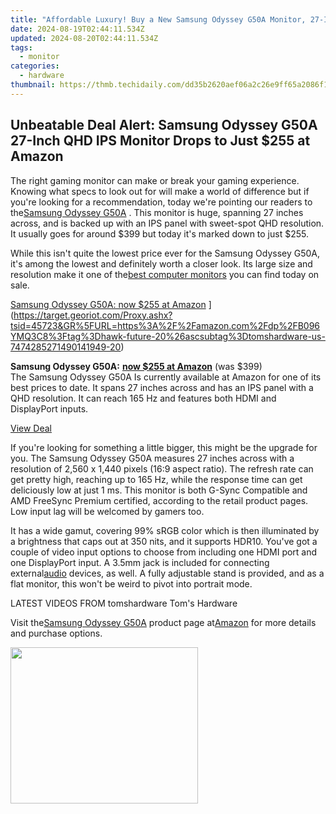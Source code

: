 ```yaml
---
title: "Affordable Luxury! Buy a New Samsung Odyssey G50A Monitor, 27-Inch QHD IPS at Amazing Price: $255."
date: 2024-08-19T02:44:11.534Z
updated: 2024-08-20T02:44:11.534Z
tags:
  - monitor
categories:
  - hardware
thumbnail: https://thmb.techidaily.com/dd35b2620aef06a2c26e9ff65a2086f109aae48f6d7a98734e3d694a85ccf4d4.jpg
---
```


## Unbeatable Deal Alert: Samsung Odyssey G50A 27-Inch QHD IPS Monitor Drops to Just $255 at Amazon

The right gaming monitor can make or break your gaming experience. Knowing what specs to look out for will make a world of difference but if you're looking for a recommendation, today we're pointing our readers to the[Samsung Odyssey G50A](https://target.georiot.com/Proxy.ashx?tsid=45723&GR%5FURL=https%3A%2F%2Famazon.com%2Fdp%2FB096YMQ3C8%3Ftag%3Dhawk-future-20%26ascsubtag%3Dtomshardware-us-1303130920000303566-20) . This monitor is huge, spanning 27 inches across, and is backed up with an IPS panel with sweet-spot QHD resolution. It usually goes for around $399 but today it's marked down to just $255.

 While this isn't quite the lowest price ever for the Samsung Odyssey G50A, it's among the lowest and definitely worth a closer look. Its large size and resolution make it one of the[best computer monitors](https://tools.techidaily.com) you can find today on sale.

[Samsung Odyssey G50A: now $255 at Amazon](https://cdn.mos.cms.futurecdn.net/6vvroZ98PPVKLje4KF46f5-200-100.png "Samsung Odyssey G50A: now $255 at Amazon") ](https://target.georiot.com/Proxy.ashx?tsid=45723&GR%5FURL=https%3A%2F%2Famazon.com%2Fdp%2FB096YMQ3C8%3Ftag%3Dhawk-future-20%26ascsubtag%3Dtomshardware-us-7474285271490141949-20)

**Samsung Odyssey G50A:** [**now $255 at Amazon**](https://target.georiot.com/Proxy.ashx?tsid=45723&GR%5FURL=https%3A%2F%2Famazon.com%2Fdp%2FB096YMQ3C8%3Ftag%3Dhawk-future-20%26ascsubtag%3Dtomshardware-us-1370556990441259574-20) (was $399)  
 The Samsung Odyssey G50A Is currently available at Amazon for one of its best prices to date. It spans 27 inches across and has an IPS panel with a QHD resolution. It can reach 165 Hz and features both HDMI and DisplayPort inputs.

[View Deal](https://target.georiot.com/Proxy.ashx?tsid=45723&GR%5FURL=https%3A%2F%2Famazon.com%2Fdp%2FB096YMQ3C8%3Ftag%3Dhawk-future-20%26ascsubtag%3Dtomshardware-us-7474285271490141949-20)

 If you're looking for something a little bigger, this might be the upgrade for you. The Samsung Odyssey G50A measures 27 inches across with a resolution of 2,560 x 1,440 pixels (16:9 aspect ratio). The refresh rate can get pretty high, reaching up to 165 Hz, while the response time can get deliciously low at just 1 ms. This monitor is both G-Sync Compatible and AMD FreeSync Premium certified, according to the retail product pages. Low input lag will be welcomed by gamers too.

 It has a wide gamut, covering 99% sRGB color which is then illuminated by a brightness that caps out at 350 nits, and it supports HDR10\. You've got a couple of video input options to choose from including one HDMI port and one DisplayPort input. A 3.5mm jack is included for connecting external[audio](https://tools.techidaily.com) devices, as well. A fully adjustable stand is provided, and as a flat monitor, this won't be weird to pivot into portrait mode.

 LATEST VIDEOS FROM tomshardware Tom's Hardware

 Visit the[Samsung Odyssey G50A](https://target.georiot.com/Proxy.ashx?tsid=45723&GR%5FURL=https%3A%2F%2Famazon.com%2Fdp%2FB096YMQ3C8%3Ftag%3Dhawk-future-20%26ascsubtag%3Dtomshardware-us-1303130920000303566-20) product page at[Amazon](https://tools.techidaily.com) for more details and purchase options.

<ins class="adsbygoogle"
     style="display:block"
     data-ad-format="autorelaxed"
     data-ad-client="ca-pub-7571918770474297"
     data-ad-slot="1223367746"></ins>



<ins class="adsbygoogle"
     style="display:block"
     data-ad-client="ca-pub-7571918770474297"
     data-ad-slot="8358498916"
     data-ad-format="auto"
     data-full-width-responsive="true"></ins>



<!-- affiliate ads begin -->
<a href="https://printrendy.pxf.io/c/5597632/1453721/17020" target="_top" id="1453721"><img src="//a.impactradius-go.com/display-ad/17020-1453721" border="0" alt="" width="300" height="250"/></a><img height="0" width="0" src="https://imp.pxf.io/i/5597632/1453721/17020" style="position:absolute;visibility:hidden;" border="0" />
<!-- affiliate ads end -->